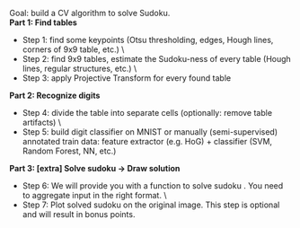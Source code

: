 Goal: build a CV algorithm to solve Sudoku. \
**Part 1: Find tables**
  * Step 1: find some keypoints (Otsu thresholding, edges, Hough lines, corners of 9x9 table, etc.) \
  * Step 2: find 9x9 tables, estimate the Sudoku-ness of every table (Hough lines, regular structures, etc.) \
  * Step 3: apply Projective Transform for every found table
  
**Part 2: Recognize digits**
  * Step 4: divide the table into separate cells (optionally: remove table artifacts) \
  * Step 5: build digit classifier on MNIST or manually (semi-supervised) annotated train data: feature extractor (e.g. HoG) + classifier (SVM, Random 
  Forest, NN, etc.)
  
 **Part 3: [extra] Solve sudoku -> Draw solution**
  * Step 6: We will provide you with a function to solve sudoku . You need to aggregate input in the right format. \
  * Step 7: Plot solved sudoku on the original image. This step is optional and will result in bonus points.

